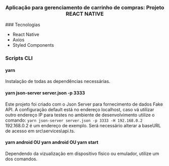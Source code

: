 <h3 align="center">
  Aplicação para gerenciamento de carrinho de compras: Projeto REACT NATIVE
</h3>
### Tecnologias

- React Native
- Axios
- Styled Components

### Scripts CLI

#### yarn
Instalação de todas as dependências necessárias.

#### yarn json-server server.json -p 3333
Este projeto foi criado com o Json Server para fornecimento de dados Fake API. A configuração default está no endereço localhost, caso vá utilizar outro endereço IP para
testes no ambiente de desenvolvimento utilize o comando:
```yarn json-server server.json -p 3333 -H 192.168.0.2```
192.168.0.2 é um endereço de exemplo. Será necessário alterar a baseURL de acesso em src\services\api.ts.

#### yarn android OU yarn android OU yarn start
Dependendo da vizualização em dispositivo físico ou emulador, utilize um dos comandos.
